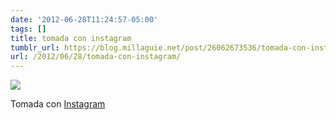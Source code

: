 ```yaml
---
date: '2012-06-28T11:24:57-05:00'
tags: []
title: tomada con instagram
tumblr_url: https://blog.millaguie.net/post/26062673536/tomada-con-instagram
url: /2012/06/28/tomada-con-instagram/
---
```


 ![](/tumblr_files/tumblr_m6bm5mzrsC1qa32dco1_640.jpg)  

Tomada con [Instagram](http://instagram.com)